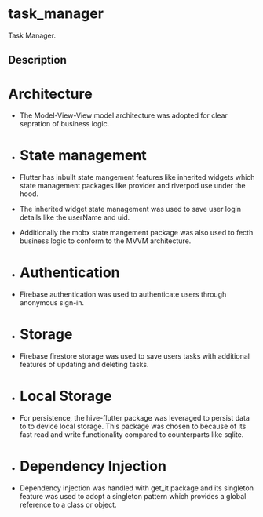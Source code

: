 # task_manager

Task Manager.

## Description
# Architecture
- The Model-View-View model architecture was adopted for clear sepration of business logic.

- # State management
- Flutter has inbuilt state mangement features like inherited widgets which state management packages like provider and riverpod use under the hood. 
- The inherited widget state management was used to save user login details like the userName and uid.
- Additionally the mobx state mangement package was also used to fecth business logic to conform to the MVVM architecture.

- # Authentication
- Firebase authentication was used to authenticate users through anonymous sign-in.

- # Storage
- Firebase firestore storage was used to save users tasks with additional features of updating and deleting tasks.
- # Local Storage
- For persistence, the hive-flutter package was leveraged to persist data to to device local storage. This package was chosen to because of its fast read and write functionality compared to counterparts like sqlite.

- # Dependency Injection
- Dependency injection was handled with get_it package and its singleton feature was used to adopt a singleton pattern which provides a global reference to a class or object. 


